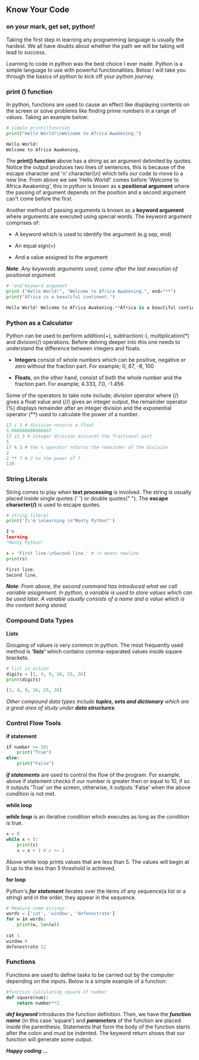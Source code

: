 Know Your Code
-----------------------

### on your mark, get set, python!

Taking the first step in learning any programming language is usually the hardest. We all have doubts about whether the path we will be taking will lead to success.

Learning to code in python was the best choice I ever made. Python is a simple language to use with powerful functionalities. Below I will take you through the basics of python to kick off your python journey.


### print () function

In python, functions are used to cause an effect like displaying contents on the screen or solve problems like finding prime numbers in a range of values. Taking an example below:

```python
# simple print()function
print("Hello World!\nWelcome to Africa Awakening.")

Hello World!
Welcome to Africa Awakening.
```
 
The **print() function** above has a string as an argument delimited by quotes. Notice the output produces two lines of sentences, this is because of the escape character and 'n' character(\n) which tells our code to move to a new line. From above we see 'Hello World!' comes before 'Welcome to Africa Awakening', this in python is known as a **positional argument** where the passing of argument depends on the position and a second argument can't come before the first.
     
Another method of passing arguments is known as a **keyword argument** where arguments are executed using special words. The keyword argument comprises of:
    
- A keyword which is used to identify the argument (e.g sep, end) 
    
- An equal sign(=)
    
- And a value assigned to the argument

_**Note**_: _Any keywords arguments used, come after the last execution of positional argument._ 

```python
# 'end'keyword argument
print ("Hello World!", "Welcome to Africa Awakening.", end="**")
print("Africa is a beautiful continent.")

Hello World! Welcome to Africa Awakening.**Africa is a beautiful continent
```

### Python as a Calculator

Python can be used to perform addition(+), subtraction(-), multiplication(*) and division(/) operations. Before delving deeper into this one needs to understand the difference between integers and floats.
    
  - **Integers** consist of whole numbers which can be positive, negative or zero without the fraction part. For example; 0, 87, -8, 100
  
  - **Floats**, on the other hand, consist of both the whole number and the fraction part. For example; 4.333, 7.0, -1.456
  
Some of the operators to take note include; division operator where (/) gives a float value and (//) gives an integer output, the remainder operator (%) displays remainder after an integer division and the exponential operator (**) used to calculate the power of a number.
        
```python
17 / 3 # division returns a float
5.666666666666667
17 // 3 # integer division discards the fractional part
5
17 % 3 # the % operator returns the remainder of the division
2
2 ** 7 # 2 to the power of 7
128
```

### String Literals

String comes to play when **text processing** is involved. The string is usually placed inside single quotes (' ') or double quotes(" "). The **escape character(/)** is used to escape quotes.
    
```python
# string literal
print('I\'m \nlearning \n"Monty Python"')

I'm 
learning 
"Monty Python"

s = 'First line.\nSecond line.' # \n means newline
print(s)

First line.
Second line.
```

_**Note**_: _From above, the second command has introduced what we call variable assignment. In python, a variable is used to store values which can be used later. A variable usually consists of a name and a value which is the content being stored._

### Compound Data Types

**Lists**

Grouping of values is very common in python. The most frequently used method is _**'lists'**_ which contains comma-separated values inside square brackets.
    
```python
# list in action
digits = [1, 4, 9, 16, 25, 36]
print(digits)

[1, 4, 9, 16, 25, 36]
```

_Other compound data types include **tuples, sets and dictionary** which are a great area of study under **data structures**._

### Control Flow Tools

**if statement**

```python
if number >= 10:
    print("True")
else:
    print("False")
```

_**if statements**_ are used to control the flow of the program. For example, above if statement checks if our number is greater then or equal to 10, if so it outputs 'True' on the screen, otherwise, it outputs 'False' when the above condition is not met.
    
**while loop**

_**while loop**_ is an iterative condition which executes as long as the condition is true.
    
```python
x = 0
while x < 5:
    print(x)
    x = x + 1 # x += 1
```

Above while loop prints values that are less than 5. The values will begin at 0 up to the less than 5 threshold is achieved.
    
**for loop**

Python's _**for statement**_ iterates over the items of any sequence(a list or a string) and in the order, they appear in the sequence.
    
```python
# Measure some strings:
words = ['cat', 'window', 'defenestrate']
for w in words:
    print(w, len(w))
    
cat 3
window 6
defenestrate 12
```

### Functions

Functions are used to define tasks to be carried out by the computer depending on the inputs. Below is a simple example of a function:
    
```python
#function calculating square of number
def square(num):
    return number**2
```

_**def keyword**_ introduces the function definition. Then, we have the _**function name**_ (in this case 'square') and _**parameters**_ of the function are placed inside the parenthesis. Statements that form the body of the function starts after the colon and must be indented. The keyword return shows that our function will generate some output.
    
_**Happy coding ...**_    